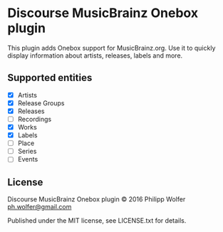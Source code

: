 # Discourse MusicBrainz Onebox plugin

This plugin adds Onebox support for MusicBrainz.org. Use it to quickly display
information about artists, releases, labels and more.

## Supported entities

- [x] Artists
- [x] Release Groups
- [x] Releases
- [ ] Recordings
- [x] Works
- [x] Labels
- [ ] Place
- [ ] Series
- [ ] Events

## License

Discourse MusicBrainz Onebox plugin © 2016 Philipp Wolfer <ph.wolfer@gmail.com>

Published under the MIT license, see LICENSE.txt for details.
